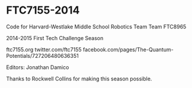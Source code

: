 FTC7155-2014
============

Code for Harvard-Westlake Middle School Robotics Team
Team FTC8965

2014-2015 First Tech Challenge Season

ftc7155.org
twitter.com/ftc7155
facebook.com/pages/The-Quantum-Potentials/727206480636351

Editors: Jonathan Damico


Thanks to Rockwell Collins for making this season possible.